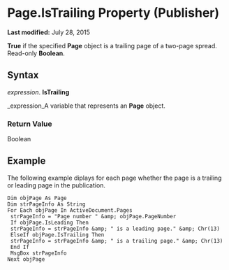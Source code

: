 
# Page.IsTrailing Property (Publisher)

 **Last modified:** July 28, 2015

 **True** if the specified **Page** object is a trailing page of a two-page spread. Read-only **Boolean**.

## Syntax

 _expression_. **IsTrailing**

 _expression_A variable that represents an  **Page** object.


### Return Value

Boolean


## Example

The following example diplays for each page whether the page is a trailing or leading page in the publication.


```
Dim objPage As Page 
Dim strPageInfo As String 
For Each objPage In ActiveDocument.Pages 
 strPageInfo = "Page number " &amp; objPage.PageNumber 
 If objPage.IsLeading Then 
 strPageInfo = strPageInfo &amp; " is a leading page." &amp; Chr(13) 
 ElseIf objPage.IsTrailing Then 
 strPageInfo = strPageInfo &amp; " is a trailing page." &amp; Chr(13) 
 End If 
 MsgBox strPageInfo 
Next objPage
```

